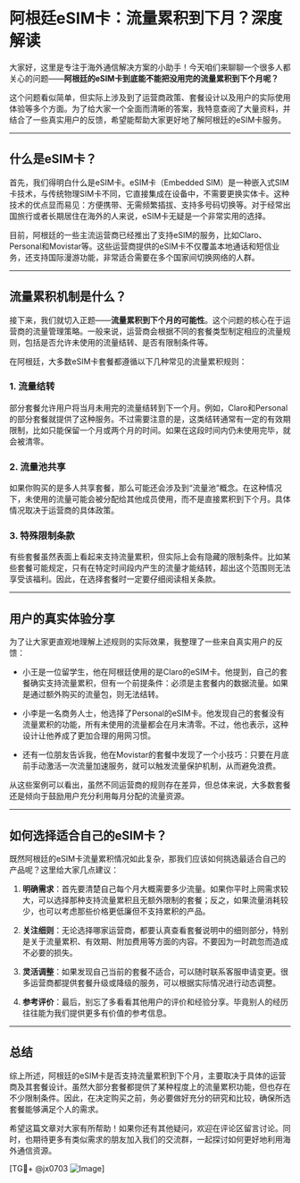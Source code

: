 # 阿根廷eSIM卡：流量累积到下月？深度解读

大家好，这里是专注于海外通信解决方案的小助手！今天咱们来聊聊一个很多人都关心的问题——**阿根廷的eSIM卡到底能不能把没用完的流量累积到下个月呢？**

这个问题看似简单，但实际上涉及到了运营商政策、套餐设计以及用户的实际使用体验等多个方面。为了给大家一个全面而清晰的答案，我特意查阅了大量资料，并结合了一些真实用户的反馈，希望能帮助大家更好地了解阿根廷的eSIM卡服务。

---

## 什么是eSIM卡？

首先，我们得明白什么是eSIM卡。eSIM卡（Embedded SIM）是一种嵌入式SIM卡技术，与传统物理SIM卡不同，它直接集成在设备中，不需要更换实体卡。这种技术的优点显而易见：方便携带、无需频繁插拔、支持多号码切换等。对于经常出国旅行或者长期居住在海外的人来说，eSIM卡无疑是一个非常实用的选择。

目前，阿根廷的一些主流运营商已经推出了支持eSIM的服务，比如Claro、Personal和Movistar等。这些运营商提供的eSIM卡不仅覆盖本地通话和短信业务，还支持国际漫游功能，非常适合需要在多个国家间切换网络的人群。

---

## 流量累积机制是什么？

接下来，我们就切入正题——**流量累积到下个月的可能性**。这个问题的核心在于运营商的流量管理策略。一般来说，运营商会根据不同的套餐类型制定相应的流量规则，包括是否允许未使用的流量结转、是否有限制条件等。

在阿根廷，大多数eSIM卡套餐都遵循以下几种常见的流量累积规则：

### 1. **流量结转**
部分套餐允许用户将当月未用完的流量结转到下一个月。例如，Claro和Personal的部分套餐就提供了这种服务。不过需要注意的是，这类结转通常有一定的有效期限制，比如只能保留一个月或两个月的时间。如果在这段时间内仍未使用完毕，就会被清零。

### 2. **流量池共享**
如果你购买的是多人共享套餐，那么可能还会涉及到“流量池”概念。在这种情况下，未使用的流量可能会被分配给其他成员使用，而不是直接累积到下个月。具体情况取决于运营商的具体政策。

### 3. **特殊限制条款**
有些套餐虽然表面上看起来支持流量累积，但实际上会有隐藏的限制条件。比如某些套餐可能规定，只有在特定时间段内产生的流量才能结转，超出这个范围则无法享受该福利。因此，在选择套餐时一定要仔细阅读相关条款。

---

## 用户的真实体验分享

为了让大家更直观地理解上述规则的实际效果，我整理了一些来自真实用户的反馈：

- 小王是一位留学生，他在阿根廷使用的是Claro的eSIM卡。他提到，自己的套餐确实支持流量累积，但有一个前提条件：必须是主套餐内的数据流量。如果是通过额外购买的流量包，则无法结转。
  
- 小李是一名商务人士，他选择了Personal的eSIM卡。他发现自己的套餐没有流量累积的功能，所有未使用的流量都会在月末清零。不过，他也表示，这种设计让他养成了更加合理的用网习惯。

- 还有一位朋友告诉我，他在Movistar的套餐中发现了一个小技巧：只要在月底前手动激活一次流量加速服务，就可以触发流量保护机制，从而避免浪费。

从这些案例可以看出，虽然不同运营商的规则存在差异，但总体来说，大多数套餐还是倾向于鼓励用户充分利用每月分配的流量资源。

---

## 如何选择适合自己的eSIM卡？

既然阿根廷的eSIM卡流量累积情况如此复杂，那我们应该如何挑选最适合自己的产品呢？这里给大家几点建议：

1. **明确需求**：首先要清楚自己每个月大概需要多少流量。如果你平时上网需求较大，可以选择那种支持流量累积且无额外限制的套餐；反之，如果流量消耗较少，也可以考虑那些价格更低廉但不支持累积的产品。

2. **关注细则**：无论选择哪家运营商，都要认真查看套餐说明中的细则部分，特别是关于流量累积、有效期、附加费用等方面的内容。不要因为一时疏忽而造成不必要的损失。

3. **灵活调整**：如果发现自己当前的套餐不适合，可以随时联系客服申请变更。很多运营商都提供套餐升级或降级的服务，可以根据实际情况进行动态调整。

4. **参考评价**：最后，别忘了多看看其他用户的评价和经验分享。毕竟别人的经历往往能为我们提供更多有价值的参考信息。

---

## 总结

综上所述，阿根廷的eSIM卡是否支持流量累积到下个月，主要取决于具体的运营商及其套餐设计。虽然大部分套餐都提供了某种程度上的流量累积功能，但也存在不少限制条件。因此，在决定购买之前，务必要做好充分的研究和比较，确保所选套餐能够满足个人的需求。

希望这篇文章对大家有所帮助！如果你还有其他疑问，欢迎在评论区留言讨论。同时，也期待更多有类似需求的朋友加入我们的交流群，一起探讨如何更好地利用海外通信资源。

[TG💪+ @jx0703 ![Image](https://github.com/user-attachments/assets/dbca1d08-cadb-493c-b0ec-ad6f7a83f270)]